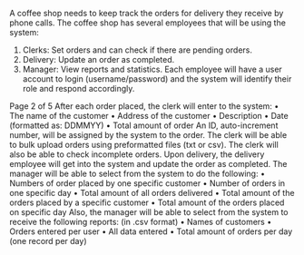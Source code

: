 A coffee shop needs to keep track the orders for delivery they receive by phone calls.
The coffee shop has several employees that will be using the system:
1. Clerks: Set orders and can check if there are pending orders.
2. Delivery: Update an order as completed.
3. Manager: View reports and statistics.
Each employee will have a user account to login (username/password) and the system will
identify their role and respond accordingly.

Page 2 of 5
After each order placed, the clerk will enter to the system:
• The name of the customer
• Address of the customer
• Description
• Date (formatted as: DDMMYY)
• Total amount of order
An ID, auto-increment number, will be assigned by the system to the order.
The clerk will be able to bulk upload orders using preformatted files (txt or csv).
The clerk will also be able to check incomplete orders.
Upon delivery, the delivery employee will get into the system and update the order as
completed.
The manager will be able to select from the system to do the following:
• Numbers of order placed by one specific customer
• Number of orders in one specific day
• Total amount of all orders delivered
• Total amount of the orders placed by a specific customer
• Total amount of the orders placed on specific day
Also, the manager will be able to select from the system to receive the following reports:
(in .csv format)
• Names of customers
• Orders entered per user
• All data entered
• Total amount of orders per day (one record per day)
